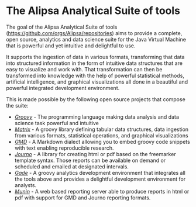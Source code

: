 # The Alipsa Analytical Suite of tools

The goal of the Alipsa Analytical Suite of tools (https://github.com/orgs/Alipsa/repositories) aims to provide a complete, open source, analytics and data science suite for the Java Virtual Machine that is powerful and yet intuitive and delightful to use.

It supports the ingestion of data in various formats, transforming that data into structured information in the form of intuitive data structures that are easy to visualize and work with. That transformation can then be transformed into knowledge with the help of powerful statistical methods, artificial intelligence, and graphical visualizations all done in a beautiful and powerful integrated development environment.

This is made possible by the following open source projects that compose the suite:
- [_Groovy_](https://groovy-lang.org/) - The programming language making data analysis and data science task powerful and intuitive
- [_Matrix_](https://github.com/Alipsa/matrix) -  A groovy library defining tabular data structures, data ingestion from various formats, statistical operations, and graphical visualizations
- [_GMD_](https://github.com/Alipsa/gmd) - A Markdown dialect allowing you to embed groovy code snippets with text enabling reproducible research.
- [_Journo_](https://github.com/Alipsa/journo) - A library for creating html or pdf based on the freemarker template syntax. Those reports can be available on demand or scheduled and emailed at designated intervals.
- [_Gade_](https://github.com/Alipsa/gade) - A groovy analytics development environment that integrates all the tools above and provides a delightful development environment for analysts.  
- [_Munin_](https://github.com/Alipsa/munin) - A web based reporting server able to produce reports in html or pdf with support for GMD and Journo reporting formats.
